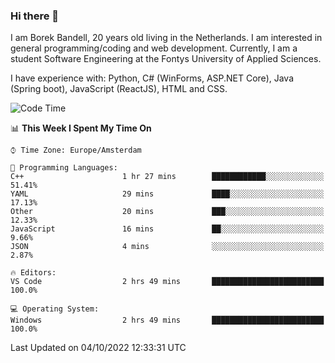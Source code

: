 ### Hi there 👋

I am Borek Bandell, 20 years old living in the Netherlands. I am interested in general programming/coding and web development. Currently, I am a student Software Engineering at the Fontys University of Applied Sciences.

I have experience with: Python, C# (WinForms, ASP.NET Core), Java (Spring boot), JavaScript (ReactJS), HTML and CSS.

<!--START_SECTION:waka-->
![Code Time](http://img.shields.io/badge/Code%20Time-239%20hrs%2027%20mins-blue)

📊 **This Week I Spent My Time On** 

```text
⌚︎ Time Zone: Europe/Amsterdam

💬 Programming Languages: 
C++                      1 hr 27 mins        ████████████░░░░░░░░░░░░░   51.41% 
YAML                     29 mins             ████░░░░░░░░░░░░░░░░░░░░░   17.13% 
Other                    20 mins             ███░░░░░░░░░░░░░░░░░░░░░░   12.33% 
JavaScript               16 mins             ██░░░░░░░░░░░░░░░░░░░░░░░   9.66% 
JSON                     4 mins              ░░░░░░░░░░░░░░░░░░░░░░░░░   2.87%

🔥 Editors: 
VS Code                  2 hrs 49 mins       █████████████████████████   100.0%

💻 Operating System: 
Windows                  2 hrs 49 mins       █████████████████████████   100.0%

```


 Last Updated on 04/10/2022 12:33:31 UTC
<!--END_SECTION:waka-->

<!--**tcBorek2002/tcBorek2002** is a ✨ _special_ ✨ repository because its `README.md` (this file) appears on your GitHub profile.

Here are some ideas to get you started:

- 🔭 I’m currently working on ...
- 🌱 I’m currently learning ...
- 👯 I’m looking to collaborate on ...
- 🤔 I’m looking for help with ...
- 💬 Ask me about ...
- 📫 How to reach me: ...
- 😄 Pronouns: ...
- ⚡ Fun fact: ...
-->
